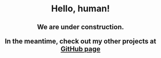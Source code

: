 
<div align="center">
<h1> Hello, human! </h1>

<h2> We are under construction. 

In the meantime, check out my other projects at [GitHub page](https://github.com/the-physicist/) 
</h2>

</div>
